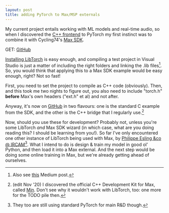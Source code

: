 ```yaml
---
layout: post
title: adding PyTorch to Max/MSP externals
---
```


My current project entails working with ML models and real-time audio,
so when I discovered the [C++ frontend](https://pytorch.org/tutorials/advanced/cpp_frontend.html)
to PyTorch my first instinct was to combine it with Cycling74's [Max SDK](https://cycling74.com/downloads/sdk/).

GET: [GitHub](https://github.com/RVirmoors/simplemsptorch-)

[Installing LibTorch](https://pytorch.org/cppdocs/installing.html) is easy enough,
and compiling a test project in Visual Studio is just a matter of including the right folders
and linking the .lib files[^1]. So, you would think that applying this to a Max SDK example would be
easy enough, right? Not so fast!

First, you need to set the project to compile as C++ code (obviously). Then, and this took me
two nights to figure out, you also need to include "torch.h" **before** Max's own headers ("ext.h" et al)
and not after.

Anyway, it's now on [GitHub](https://github.com/RVirmoors/simplemsptorch-) in two flavours: one is
the standard C example from the SDK, and the other is the C++ bridge that I regularly use.[^3]

Now, should you use these for development? Probably not, unless you're some LibTorch *and* Max SDK wizard
(in which case, what are you doing reading this? I should be learning from you!). So far I've only
encountered one other instance of LibTorch being used with Max, by
[Philippe Esling &co @ IRCAM](https://github.com/acids-ircam/flow_synthesizer/)[^2]. What I intend to do
is design & train my model in good ol' Python, and then load it into a Max external. And the next step
would be doing some online training in Max, but we're already getting ahead of ourselves.

[^1]: Also see [this](https://medium.com/@boonboontongbuasirilai/building-pytorch-c-integration-libtorch-with-ms-visual-studio-2017-44281f9921ea) Medium post.

[^2]: They too are still using standard PyTorch for main R&D though.

[^3]: (edit Nov '20) I discovered the official C++ Development Kit for Max, called [Min](https://cycling74.github.io/min-devkit/). Don't see why it wouldn't work with LibTorch, too: one more for the TODO pile then.
